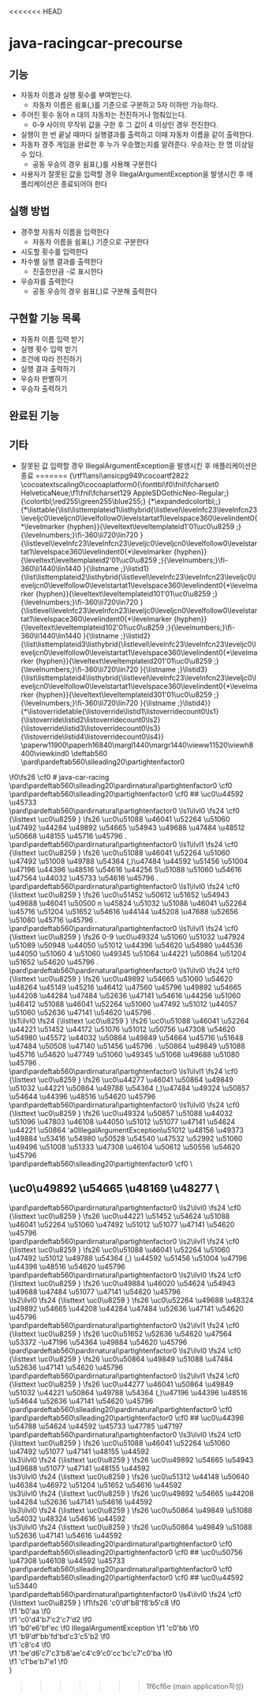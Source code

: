 <<<<<<< HEAD
# java-racingcar-precourse

## 기능
- 자동차 이름과 실행 횟수를 부여받는다.
    - 자동차 이름은 쉼표(,)를 기준으로 구분하고 5자 이하만 가능하다.
- 주어진 횟수 동아 n 대의 자동차는 전진하거나 멈춰있는다.
    - 0-9 사이의 무작위 값을 구한 후 그 값이 4 이상인 경우 전진한다.
- 실행이 한 번 끝날 때마다 실행결과를 출력하고 이때 자동차 이름을 같이 출력한다.
- 자동차 경주 게임을 완료한 후 누가 우승했는지를 알려준다. 우승자는 한 명 이상일 수 있다.
    - 공동 우승의 경우 쉼표(,)를 사용해 구분한다
- 사용자가 잘못된 값을 입력할 경우 IllegalArgumentException을 발생시킨 후 애플리케이션은 종료되어야 한다

## 실행 방법
- 경주할 자동차 이름을 입력한다
    - 자동차 이름을 쉼표(,) 기준으로 구분한다
- 시도할 횟수를 입력한다
- 차수별 실행 결과를 출력한다
    - 진출한만큼 -로 표시한다
- 우승자를 출력한다
    - 공동 우승의 경우 쉼표(,)로 구분해 출력한다

## 구현할 기능 목록
- 자동차 이름 입력 받기
- 실행 횟수 입력 받기
- 조건에 따라 전진하기
- 실행 결과 출력하기
- 우승자 판별하기
- 우승자 출력하기

## 완료된 기능

## 기타
- 잘못된 값 입력할 경우 IllegalArgumentException을 발생시킨 후 애플리케이션은 종료
=======
{\rtf1\ansi\ansicpg949\cocoartf2822
\cocoatextscaling0\cocoaplatform0{\fonttbl\f0\fnil\fcharset0 HelveticaNeue;\f1\fnil\fcharset129 AppleSDGothicNeo-Regular;}
{\colortbl;\red255\green255\blue255;}
{\*\expandedcolortbl;;}
{\*\listtable{\list\listtemplateid1\listhybrid{\listlevel\levelnfc23\levelnfcn23\leveljc0\leveljcn0\levelfollow0\levelstartat1\levelspace360\levelindent0{\*\levelmarker \{hyphen\}}{\leveltext\leveltemplateid1\'01\uc0\u8259 ;}{\levelnumbers;}\fi-360\li720\lin720 }{\listlevel\levelnfc23\levelnfcn23\leveljc0\leveljcn0\levelfollow0\levelstartat1\levelspace360\levelindent0{\*\levelmarker \{hyphen\}}{\leveltext\leveltemplateid2\'01\uc0\u8259 ;}{\levelnumbers;}\fi-360\li1440\lin1440 }{\listname ;}\listid1}
{\list\listtemplateid2\listhybrid{\listlevel\levelnfc23\levelnfcn23\leveljc0\leveljcn0\levelfollow0\levelstartat1\levelspace360\levelindent0{\*\levelmarker \{hyphen\}}{\leveltext\leveltemplateid101\'01\uc0\u8259 ;}{\levelnumbers;}\fi-360\li720\lin720 }{\listlevel\levelnfc23\levelnfcn23\leveljc0\leveljcn0\levelfollow0\levelstartat1\levelspace360\levelindent0{\*\levelmarker \{hyphen\}}{\leveltext\leveltemplateid102\'01\uc0\u8259 ;}{\levelnumbers;}\fi-360\li1440\lin1440 }{\listname ;}\listid2}
{\list\listtemplateid3\listhybrid{\listlevel\levelnfc23\levelnfcn23\leveljc0\leveljcn0\levelfollow0\levelstartat1\levelspace360\levelindent0{\*\levelmarker \{hyphen\}}{\leveltext\leveltemplateid201\'01\uc0\u8259 ;}{\levelnumbers;}\fi-360\li720\lin720 }{\listname ;}\listid3}
{\list\listtemplateid4\listhybrid{\listlevel\levelnfc23\levelnfcn23\leveljc0\leveljcn0\levelfollow0\levelstartat1\levelspace360\levelindent0{\*\levelmarker \{hyphen\}}{\leveltext\leveltemplateid301\'01\uc0\u8259 ;}{\levelnumbers;}\fi-360\li720\lin720 }{\listname ;}\listid4}}
{\*\listoverridetable{\listoverride\listid1\listoverridecount0\ls1}{\listoverride\listid2\listoverridecount0\ls2}{\listoverride\listid3\listoverridecount0\ls3}{\listoverride\listid4\listoverridecount0\ls4}}
\paperw11900\paperh16840\margl1440\margr1440\vieww11520\viewh8400\viewkind0
\deftab560
\pard\pardeftab560\slleading20\partightenfactor0

\f0\fs26 \cf0 # java-car-racing\
\pard\pardeftab560\slleading20\pardirnatural\partightenfactor0
\cf0 \
\pard\pardeftab560\slleading20\partightenfactor0
\cf0 ## \uc0\u44592 \u45733 \
\pard\pardeftab560\pardirnatural\partightenfactor0
\ls1\ilvl0
\fs24 \cf0 {\listtext	\uc0\u8259 	}
\fs26 \uc0\u51088 \u46041 \u52264  \u51060 \u47492 \u44284  \u49892 \u54665  \u54943 \u49688 \u47484  \u48512 \u50668 \u48155 \u45716 \u45796 .\
\pard\pardeftab560\pardirnatural\partightenfactor0
\ls1\ilvl1
\fs24 \cf0 {\listtext	\uc0\u8259 	}
\fs26 \uc0\u51088 \u46041 \u52264  \u51060 \u47492 \u51008  \u49788 \u54364 (,)\u47484  \u44592 \u51456 \u51004 \u47196  \u44396 \u48516 \u54616 \u44256  5\u51088  \u51060 \u54616 \u47564  \u44032 \u45733 \u54616 \u45796 .\
\pard\pardeftab560\pardirnatural\partightenfactor0
\ls1\ilvl0
\fs24 \cf0 {\listtext	\uc0\u8259 	}
\fs26 \uc0\u51452 \u50612 \u51652  \u54943 \u49688  \u46041 \u50500  n \u45824 \u51032  \u51088 \u46041 \u52264 \u45716  \u51204 \u51652 \u54616 \u44144 \u45208  \u47688 \u52656 \u51080 \u45716 \u45796 .\
\pard\pardeftab560\pardirnatural\partightenfactor0
\ls1\ilvl1
\fs24 \cf0 {\listtext	\uc0\u8259 	}
\fs26 0-9 \uc0\u49324 \u51060 \u51032  \u47924 \u51089 \u50948  \u44050 \u51012  \u44396 \u54620  \u54980  \u44536  \u44050 \u51060  4 \u51060 \u49345 \u51064  \u44221 \u50864  \u51204 \u51652 \u54620 \u45796 .\
\pard\pardeftab560\pardirnatural\partightenfactor0
\ls1\ilvl0
\fs24 \cf0 {\listtext	\uc0\u8259 	}
\fs26 \uc0\u49892 \u54665 \u51060  \u54620  \u48264  \u45149 \u45216  \u46412 \u47560 \u45796  \u49892 \u54665 \u44208 \u44284 \u47484  \u52636 \u47141 \u54616 \u44256  \u51060 \u46412  \u51088 \u46041 \u52264  \u51060 \u47492 \u51012  \u44057 \u51060  \u52636 \u47141 \u54620 \u45796 .\
\ls1\ilvl0
\fs24 {\listtext	\uc0\u8259 	}
\fs26 \uc0\u51088 \u46041 \u52264  \u44221 \u51452  \u44172 \u51076 \u51012  \u50756 \u47308 \u54620  \u54980  \u45572 \u44032  \u50864 \u49849 \u54664 \u45716 \u51648 \u47484  \u50508 \u47140 \u51456 \u45796 . \u50864 \u49849 \u51088 \u45716  \u54620  \u47749  \u51060 \u49345 \u51068  \u49688  \u51080 \u45796 .\
\pard\pardeftab560\pardirnatural\partightenfactor0
\ls1\ilvl1
\fs24 \cf0 {\listtext	\uc0\u8259 	}
\fs26 \uc0\u44277 \u46041  \u50864 \u49849 \u51032  \u44221 \u50864  \u49788 \u54364 (,)\u47484  \u49324 \u50857 \u54644  \u44396 \u48516 \u54620 \u45796 \
\pard\pardeftab560\pardirnatural\partightenfactor0
\ls1\ilvl0
\fs24 \cf0 {\listtext	\uc0\u8259 	}
\fs26 \uc0\u49324 \u50857 \u51088 \u44032  \u51096 \u47803 \u46108  \u44050 \u51012  \u51077 \u47141 \u54624  \u44221 \u50864 \'a0IllegalArgumentException\u51012  \u48156 \u49373 \u49884 \u53416  \u54980  \u50528 \u54540 \u47532 \u52992 \u51060 \u49496 \u51008  \u51333 \u47308 \u46104 \u50612 \u50556  \u54620 \u45796 \
\pard\pardeftab560\slleading20\partightenfactor0
\cf0 \
## \uc0\u49892 \u54665  \u48169 \u48277 \
\pard\pardeftab560\pardirnatural\partightenfactor0
\ls2\ilvl0
\fs24 \cf0 {\listtext	\uc0\u8259 	}
\fs26 \uc0\u44221 \u51452 \u54624  \u51088 \u46041 \u52264  \u51060 \u47492 \u51012  \u51077 \u47141 \u54620 \u45796 \
\pard\pardeftab560\pardirnatural\partightenfactor0
\ls2\ilvl1
\fs24 \cf0 {\listtext	\uc0\u8259 	}
\fs26 \uc0\u51088 \u46041 \u52264  \u51060 \u47492 \u51012  \u49788 \u54364 (,) \u44592 \u51456 \u51004 \u47196  \u44396 \u48516 \u54620 \u45796 \
\pard\pardeftab560\pardirnatural\partightenfactor0
\ls2\ilvl0
\fs24 \cf0 {\listtext	\uc0\u8259 	}
\fs26 \uc0\u49884 \u46020 \u54624  \u54943 \u49688 \u47484  \u51077 \u47141 \u54620 \u45796 \
\ls2\ilvl0
\fs24 {\listtext	\uc0\u8259 	}
\fs26 \uc0\u52264 \u49688 \u48324  \u49892 \u54665  \u44208 \u44284 \u47484  \u52636 \u47141 \u54620 \u45796 \
\pard\pardeftab560\pardirnatural\partightenfactor0
\ls2\ilvl1
\fs24 \cf0 {\listtext	\uc0\u8259 	}
\fs26 \uc0\u51652 \u52636 \u54620 \u47564 \u53372  -\u47196  \u54364 \u49884 \u54620 \u45796 \
\pard\pardeftab560\pardirnatural\partightenfactor0
\ls2\ilvl0
\fs24 \cf0 {\listtext	\uc0\u8259 	}
\fs26 \uc0\u50864 \u49849 \u51088 \u47484  \u52636 \u47141 \u54620 \u45796 \
\pard\pardeftab560\pardirnatural\partightenfactor0
\ls2\ilvl1
\fs24 \cf0 {\listtext	\uc0\u8259 	}
\fs26 \uc0\u44277 \u46041  \u50864 \u49849 \u51032  \u44221 \u50864  \u49788 \u54364 (,)\u47196  \u44396 \u48516 \u54644  \u52636 \u47141 \u54620 \u45796 \
\pard\pardeftab560\slleading20\pardirnatural\partightenfactor0
\cf0 \
\pard\pardeftab560\slleading20\partightenfactor0
\cf0 ## \uc0\u44396 \u54788 \u54624  \u44592 \u45733  \u47785 \u47197 \
\pard\pardeftab560\pardirnatural\partightenfactor0
\ls3\ilvl0
\fs24 \cf0 {\listtext	\uc0\u8259 	}
\fs26 \uc0\u51088 \u46041 \u52264  \u51060 \u47492  \u51077 \u47141  \u48155 \u44592 \
\ls3\ilvl0
\fs24 {\listtext	\uc0\u8259 	}
\fs26 \uc0\u49892 \u54665  \u54943 \u49688  \u51077 \u47141  \u48155 \u44592 \
\ls3\ilvl0
\fs24 {\listtext	\uc0\u8259 	}
\fs26 \uc0\u51312 \u44148 \u50640  \u46384 \u46972  \u51204 \u51652 \u54616 \u44592 \
\ls3\ilvl0
\fs24 {\listtext	\uc0\u8259 	}
\fs26 \uc0\u49892 \u54665  \u44208 \u44284  \u52636 \u47141 \u54616 \u44592 \
\ls3\ilvl0
\fs24 {\listtext	\uc0\u8259 	}
\fs26 \uc0\u50864 \u49849 \u51088  \u54032 \u48324 \u54616 \u44592 \
\ls3\ilvl0
\fs24 {\listtext	\uc0\u8259 	}
\fs26 \uc0\u50864 \u49849 \u51088  \u52636 \u47141 \u54616 \u44592 \
\pard\pardeftab560\slleading20\pardirnatural\partightenfactor0
\cf0 \
\pard\pardeftab560\slleading20\partightenfactor0
\cf0 ## \uc0\u50756 \u47308 \u46108  \u44592 \u45733 \
\pard\pardeftab560\slleading20\pardirnatural\partightenfactor0
\cf0 \
\pard\pardeftab560\slleading20\partightenfactor0
\cf0 ## \uc0\u44592 \u53440 \
\pard\pardeftab560\pardirnatural\partightenfactor0
\ls4\ilvl0
\fs24 \cf0 {\listtext	\uc0\u8259 	}
\f1\fs26 \'c0\'df\'b8\'f8\'b5\'c8
\f0  
\f1 \'b0\'aa
\f0  
\f1 \'c0\'d4\'b7\'c2\'c7\'d2
\f0  
\f1 \'b0\'e6\'bf\'ec
\f0  IllegalArgumentException
\f1 \'c0\'bb
\f0  
\f1 \'b9\'df\'bb\'fd\'bd\'c3\'c5\'b2
\f0  
\f1 \'c8\'c4
\f0  
\f1 \'be\'d6\'c7\'c3\'b8\'ae\'c4\'c9\'c0\'cc\'bc\'c7\'c0\'ba
\f0  
\f1 \'c1\'be\'b7\'e1
\f0 \
}
>>>>>>> 1f6cf6e (main application작성)
